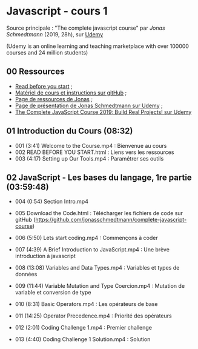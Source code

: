# Javascript - cours 1

Source principale : "The complete javascript course" par _Jonas Schmedtmann_ (2019, 28h), sur [Udemy](https://www.udemy.com) 

(Udemy is an online learning and teaching marketplace with over 100000 courses and 24 million students)

## 00 Ressources

- [Read before you start](file:///Users/Myriam/Documents/PC/E/Myriam/HERSCours%20-c/2019-2020/JS/the-complete-javascript-course/01%20Course%20Introduction/002%20READ%20BEFORE%20YOU%20START.html) ;
- [Matériel de cours et instructions sur gitHub](https://github.com/jonasschmedtmann/complete-javascript-course) ;
- [Page de ressources de Jonas](http://codingheroes.io/resources/) ;
- [Page de présentation de Jonas Schmedtmann sur Udemy](https://www.udemy.com/user/jonasschmedtmann/) ;
- [The Complete JavaScript Course 2019: Build Real Projects! sur Udemy](https://www.udemy.com/course/the-complete-javascript-course/)

## 01 Introduction du Cours (08:32)

- 001 (3:41) Welcome to the Course.mp4 : Bienvenue au cours
- 002 READ BEFORE YOU START.html : Liens vers les ressources
- 003 (4:17) Setting up Our Tools.mp4 : Paramétrer ses outils

## 02 JavaScript - Les bases du langage, 1re partie (03:59:48)

- 004 (0:54) Section Intro.mp4 
- 005 Download the Code.html : Télécharger les fichiers de code sur gitHub (https://github.com/jonasschmedtmann/complete-javascript-course)

- 006 (5:50) Lets start coding.mp4 : Commençons à coder
- 007 (4:39) A Brief Introduction to JavaScript.mp4 : Une brève introduction à javascript

- 008 (13:08) Variables and Data Types.mp4 : Variables et types de données
- 009 (11:44) Variable Mutation and Type Coercion.mp4 : Mutation de variable et conversion de type

- 010 (8:31) Basic Operators.mp4 : Les opérateurs de base
- 011 (14:25) Operator Precedence.mp4 : Priorité des opérateurs

- 012 (2:01) Coding Challenge 1.mp4 : Premier challenge
- 013 (4:40) Coding Challenge 1 Solution.mp4 : Solution

